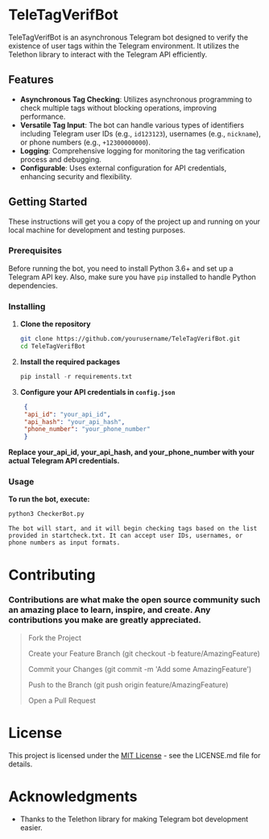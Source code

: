 # TeleTagVerifBot

TeleTagVerifBot is an asynchronous Telegram bot designed to verify the existence of user tags within the Telegram environment. It utilizes the Telethon library to interact with the Telegram API efficiently.

## Features

- **Asynchronous Tag Checking**: Utilizes asynchronous programming to check multiple tags without blocking operations, improving performance.
- **Versatile Tag Input**: The bot can handle various types of identifiers including Telegram user IDs (e.g., `id123123`), usernames (e.g., `nickname`), or phone numbers (e.g., `+12300000000`).
- **Logging**: Comprehensive logging for monitoring the tag verification process and debugging.
- **Configurable**: Uses external configuration for API credentials, enhancing security and flexibility.

## Getting Started

These instructions will get you a copy of the project up and running on your local machine for development and testing purposes.

### Prerequisites

Before running the bot, you need to install Python 3.6+ and set up a Telegram API key. Also, make sure you have `pip` installed to handle Python dependencies.

### Installing

1. **Clone the repository**

   ```bash
   git clone https://github.com/yourusername/TeleTagVerifBot.git
   cd TeleTagVerifBot
    ```

2. **Install the required packages**

    ```python
    pip install -r requirements.txt
    ```

3. **Configure your API credentials in `config.json`**

   ```json
    {
    "api_id": "your_api_id",
    "api_hash": "your_api_hash",
    "phone_number": "your_phone_number"
    }
    ```

**Replace your_api_id, your_api_hash, and your_phone_number with your actual Telegram API credentials.**

### Usage
**To run the bot, execute:**

```python
python3 CheckerBot.py
```
```The bot will start, and it will begin checking tags based on the list provided in startcheck.txt. It can accept user IDs, usernames, or phone numbers as input formats.```

# Contributing

### **Contributions are what make the open source community such an amazing place to learn, inspire, and create. Any contributions you make are greatly appreciated.**

> Fork the Project
> 
> Create your Feature Branch (git checkout -b feature/AmazingFeature)
> 
> Commit your Changes (git commit -m 'Add some AmazingFeature')
> 
> Push to the Branch (git push origin feature/AmazingFeature)
> 
> Open a Pull Request

# License
This project is licensed under the [MIT License](https://github.com/egwyl666/TeleTagVerifBot?tab=MIT-1-ov-file) - see the LICENSE.md file for details.

# Acknowledgments

+ Thanks to the Telethon library for making Telegram bot development easier.
